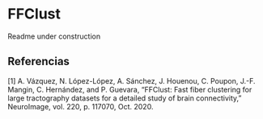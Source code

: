 FFClust
======================
Readme under construction

## Referencias
<a id="1">[1]</a> 
A. Vázquez, N. López-López, A. Sánchez, J. Houenou, C. Poupon, J.-F. Mangin, C. Hernández, and P. Guevara, “FFClust: Fast fiber clustering for large tractography datasets for a detailed study of brain connectivity,” NeuroImage, vol. 220, p. 117070, Oct. 2020.
